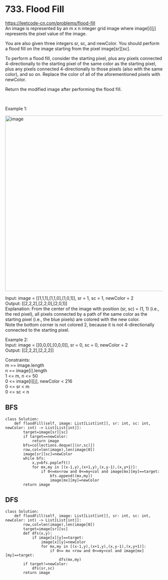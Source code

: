 # 733. Flood Fill
https://leetcode-cn.com/problems/flood-fill  
An image is represented by an m x n integer grid image where image[i][j] represents the pixel value of the image.  

You are also given three integers sr, sc, and newColor. You should perform a flood fill on the image starting from the pixel image[sr][sc]. 

To perform a flood fill, consider the starting pixel, plus any pixels connected 4-directionally to the starting pixel of the same color as the starting pixel, plus any pixels connected 4-directionally to those pixels (also with the same color), and so on. Replace the color of all of the aforementioned pixels with newColor.

Return the modified image after performing the flood fill.  

 

Example 1:

<img width="562" alt="image" src="https://user-images.githubusercontent.com/60777462/152635229-3626a22f-27b4-4d7b-b4f6-1af0fbb19aa2.png">  

Input: image = [[1,1,1],[1,1,0],[1,0,1]], sr = 1, sc = 1, newColor = 2   
Output: [[2,2,2],[2,2,0],[2,0,1]]  
Explanation: From the center of the image with position (sr, sc) = (1, 1) (i.e., the red pixel), all pixels connected by a path of the same color as the starting pixel (i.e., the blue pixels) are colored with the new color.  
Note the bottom corner is not colored 2, because it is not 4-directionally connected to the starting pixel.  

Example 2:  
Input: image = [[0,0,0],[0,0,0]], sr = 0, sc = 0, newColor = 2  
Output: [[2,2,2],[2,2,2]]  

Constraints:  
m == image.length  
n == image[i].length  
1 <= m, n <= 50  
0 <= image[i][j], newColor < 216  
0 <= sr < m  
0 <= sc < n  

## BFS  
``` python3
class Solution:
    def floodFill(self, image: List[List[int]], sr: int, sc: int, newColor: int) -> List[List[int]]:
        target=image[sr][sc]
        if target==newColor:
            return image
        bfs=collections.deque([(sr,sc)])
        row,col=len(image),len(image[0])
        image[sr][sc]=newColor
        while bfs:
            x,y=bfs.popleft()
            for mx,my in [(x-1,y),(x+1,y),(x,y-1),(x,y+1)]:
                if 0<=mx<row and 0<=my<col and image[mx][my]==target:
                    bfs.append((mx,my))
                    image[mx][my]=newColor
        return image
```

## DFS  
``` python3
class Solution:
    def floodFill(self, image: List[List[int]], sr: int, sc: int, newColor: int) -> List[List[int]]:
        row,col=len(image),len(image[0])
        target=image[sr][sc]
        def dfs(x,y):
            if image[x][y]==target:
                image[x][y]=newColor
                for mx,my in [(x-1,y),(x+1,y),(x,y-1),(x,y+1)]:
                    if 0<= mx <row and 0<=my<col and image[mx][my]==target:
                        dfs(mx,my)
        if target!=newColor:
            dfs(sr,sc)
        return image
```
